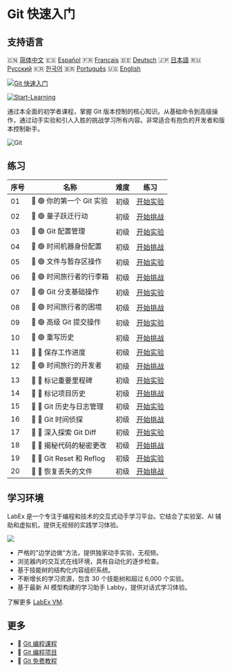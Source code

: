 # Git 快速入门

## 支持语言

🇨🇳 [简体中文](README_zh.md) 🇪🇸 [Español](README_es.md) 🇫🇷 [Français](README_fr.md) 🇩🇪 [Deutsch](README_de.md) 🇯🇵 [日本語](README_ja.md) 🇷🇺 [Русский](README_ru.md) 🇰🇷 [한국어](README_ko.md) 🇧🇷 [Português](README_pt.md) 🇺🇸 [English](README.md) 

[![Git 快速入门](https://cover-creator.labex.io/quick-start-with-git.png?lang=zh)](https://labex.io/zh/courses/quick-start-with-git)

[![Start-Learning](https://img.shields.io/badge/Start-Learning-whitesmoke?style=for-the-badge)](https://labex.io/zh/courses/quick-start-with-git)

通过本全面的初学者课程，掌握 Git 版本控制的核心知识。从基础命令到高级操作，通过动手实验和引人入胜的挑战学习所有内容。非常适合有抱负的开发者和版本控制新手。

![Git](https://img.shields.io/badge/Git-whitesmoke?style=for-the-badge&logo=git)


## 练习

|   序号 | 名称                      | 难度   | 练习                                                                                                                |
|--------|---------------------------|--------|---------------------------------------------------------------------------------------------------------------------|
|     01 | 📖 🟢 你的第一个 Git 实验 | 初级   | <a target='_blank' href='https://labex.io/zh/tutorials/git-your-first-git-lab-92739'>开始实验</a>                   |
|     02 | 🎯 🟢 量子跃迁行动        | 初级   | <a target='_blank' href='https://labex.io/zh/tutorials/git-operation-quantum-leap-387717'>开始挑战</a>              |
|     03 | 📖 🟢 Git 配置管理        | 初级   | <a target='_blank' href='https://labex.io/zh/tutorials/git-git-config-management-385164'>开始实验</a>               |
|     04 | 🎯 🟢 时间机器身份配置    | 初级   | <a target='_blank' href='https://labex.io/zh/tutorials/git-time-machine-identity-configuration-387720'>开始挑战</a> |
|     05 | 📖 🟢 文件与暂存区操作    | 初级   | <a target='_blank' href='https://labex.io/zh/tutorials/git-working-with-files-and-staging-area-387457'>开始实验</a> |
|     06 | 🎯 🟢 时间旅行者的行李箱  | 初级   | <a target='_blank' href='https://labex.io/zh/tutorials/git-the-time-traveler-s-suitcase-387725'>开始挑战</a>        |
|     07 | 📖 🟢 Git 分支基础操作    | 初级   | <a target='_blank' href='https://labex.io/zh/tutorials/git-git-branch-basic-operations-385163'>开始实验</a>         |
|     08 | 🎯 🟢 时间旅行者的困境    | 初级   | <a target='_blank' href='https://labex.io/zh/tutorials/git-the-time-traveler-s-dilemma-387733'>开始挑战</a>         |
|     09 | 📖 🟢 高级 Git 提交操作   | 初级   | <a target='_blank' href='https://labex.io/zh/tutorials/git-advanced-git-commit-operations-387471'>开始实验</a>      |
|     10 | 🎯 🟢 重写历史            | 初级   | <a target='_blank' href='https://labex.io/zh/tutorials/git-rewriting-history-387746'>开始挑战</a>                   |
|     11 | 📖 🔵 保存工作进度        | 初级   | <a target='_blank' href='https://labex.io/zh/tutorials/git-saving-work-in-progress-387492'>开始实验</a>             |
|     12 | 🎯 🟢 时间旅行的开发者    | 初级   | <a target='_blank' href='https://labex.io/zh/tutorials/git-the-time-traveling-developer-387759'>开始挑战</a>        |
|     13 | 📖 🔵 标记重要里程碑      | 初级   | <a target='_blank' href='https://labex.io/zh/tutorials/git-marking-important-milestones-387493'>开始实验</a>        |
|     14 | 🎯 🔵 标记项目历史        | 初级   | <a target='_blank' href='https://labex.io/zh/tutorials/git-tagging-your-project-s-history-387763'>开始挑战</a>      |
|     15 | 📖 🔵 Git 历史与日志管理  | 初级   | <a target='_blank' href='https://labex.io/zh/tutorials/git-git-history-and-log-management-387490'>开始实验</a>      |
|     16 | 🎯 🔵 Git 时间侦探        | 初级   | <a target='_blank' href='https://labex.io/zh/tutorials/git-git-time-detective-387782'>开始挑战</a>                  |
|     17 | 📖 🔵 深入探索 Git Diff   | 初级   | <a target='_blank' href='https://labex.io/zh/tutorials/git-git-diff-deep-dive-387489'>开始实验</a>                  |
|     18 | 🎯 🔵 揭秘代码的秘密更改  | 初级   | <a target='_blank' href='https://labex.io/zh/tutorials/uncover-the-secret-code-changes-387768'>开始挑战</a>         |
|     19 | 📖 🔵 Git Reset 和 Reflog | 初级   | <a target='_blank' href='https://labex.io/zh/tutorials/git-git-reset-and-reflog-387491'>开始实验</a>                |
|     20 | 🎯 🔵 恢复丢失的文件      | 初级   | <a target='_blank' href='https://labex.io/zh/tutorials/git-recover-the-lost-files-387781'>开始挑战</a>              |

## 学习环境

LabEx 是一个专注于编程和技术的交互式动手学习平台。它结合了实验室、AI 辅助和虚拟机，提供无视频的实践学习体验。

![](https://tutorial-screenshot.getvm.io/images/vm-1725247253.png)

- 严格的"边学边做"方法，提供独家动手实验，无视频。
- 浏览器内的交互式在线环境，具有自动化的逐步检查。
- 基于技能树的结构化内容组织系统。
- 不断增长的学习资源，包含 30 个技能树和超过 6,000 个实验。
- 基于最新 AI 模型构建的学习助手 Labby，提供对话式学习体验。

了解更多 [LabEx VM](https://support.labex.io/using-labex/virtual-machine).

## 更多

- 🔗 [Git 编程课程](https://github.com/labex-labs/awesome-programming-courses)
- 🔗 [Git 编程项目](https://github.com/labex-labs/awesome-programming-projects)
- 🔗 [Git 免费教程](https://github.com/labex-labs/git-free-tutorials)

